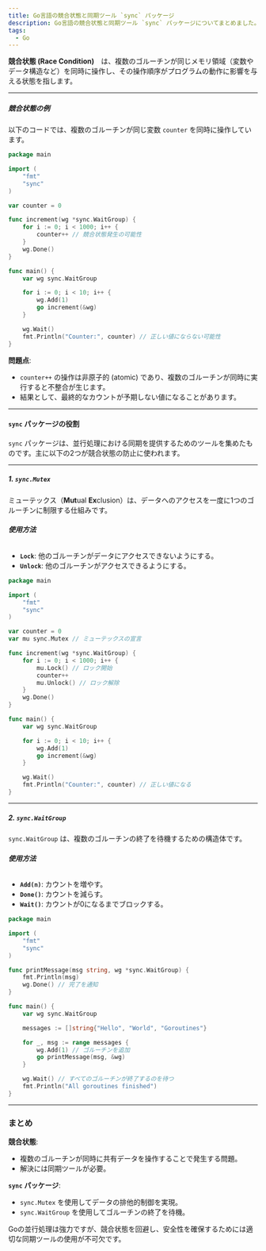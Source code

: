 ```yaml
---
title: Go言語の競合状態と同期ツール `sync` パッケージ
description: Go言語の競合状態と同期ツール `sync` パッケージについてまとめました。
tags:
  - Go
---
```


**競合状態 (Race Condition)**　は、複数のゴルーチンが同じメモリ領域（変数やデータ構造など）を同時に操作し、その操作順序がプログラムの動作に影響を与える状態を指します。

---

##### **競合状態の例**
以下のコードでは、複数のゴルーチンが同じ変数 `counter` を同時に操作しています。

```go
package main

import (
    "fmt"
    "sync"
)

var counter = 0

func increment(wg *sync.WaitGroup) {
    for i := 0; i < 1000; i++ {
        counter++ // 競合状態発生の可能性
    }
    wg.Done()
}

func main() {
    var wg sync.WaitGroup

    for i := 0; i < 10; i++ {
        wg.Add(1)
        go increment(&wg)
    }

    wg.Wait()
    fmt.Println("Counter:", counter) // 正しい値にならない可能性
}
```

**問題点**:
- `counter++` の操作は非原子的 (atomic) であり、複数のゴルーチンが同時に実行すると不整合が生じます。
- 結果として、最終的なカウントが予期しない値になることがあります。

---

#### **`sync` パッケージの役割**

`sync` パッケージは、並行処理における同期を提供するためのツールを集めたものです。主に以下の2つが競合状態の防止に使われます。

---

##### **1. `sync.Mutex`**
ミューテックス（**Mut**ual **Ex**clusion）は、データへのアクセスを一度に1つのゴルーチンに制限する仕組みです。

###### **使用方法**
- **`Lock`**: 他のゴルーチンがデータにアクセスできないようにする。
- **`Unlock`**: 他のゴルーチンがアクセスできるようにする。

```go
package main

import (
    "fmt"
    "sync"
)

var counter = 0
var mu sync.Mutex // ミューテックスの宣言

func increment(wg *sync.WaitGroup) {
    for i := 0; i < 1000; i++ {
        mu.Lock() // ロック開始
        counter++
        mu.Unlock() // ロック解除
    }
    wg.Done()
}

func main() {
    var wg sync.WaitGroup

    for i := 0; i < 10; i++ {
        wg.Add(1)
        go increment(&wg)
    }

    wg.Wait()
    fmt.Println("Counter:", counter) // 正しい値になる
}
```

---

##### **2. `sync.WaitGroup`**
`sync.WaitGroup` は、複数のゴルーチンの終了を待機するための構造体です。

###### **使用方法**
- **`Add(n)`**: カウントを増やす。
- **`Done()`**: カウントを減らす。
- **`Wait()`**: カウントが0になるまでブロックする。

```go
package main

import (
    "fmt"
    "sync"
)

func printMessage(msg string, wg *sync.WaitGroup) {
    fmt.Println(msg)
    wg.Done() // 完了を通知
}

func main() {
    var wg sync.WaitGroup

    messages := []string{"Hello", "World", "Goroutines"}

    for _, msg := range messages {
        wg.Add(1) // ゴルーチンを追加
        go printMessage(msg, &wg)
    }

    wg.Wait() // すべてのゴルーチンが終了するのを待つ
    fmt.Println("All goroutines finished")
}
```

---

### **まとめ**

**競合状態**:
   - 複数のゴルーチンが同時に共有データを操作することで発生する問題。
   - 解決には同期ツールが必要。

**`sync` パッケージ**:
   - `sync.Mutex` を使用してデータの排他的制御を実現。
   - `sync.WaitGroup` を使用してゴルーチンの終了を待機。

Goの並行処理は強力ですが、競合状態を回避し、安全性を確保するためには適切な同期ツールの使用が不可欠です。

